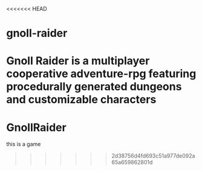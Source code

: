 <<<<<<< HEAD
# gnoll-raider
Gnoll Raider is a multiplayer cooperative adventure-rpg featuring procedurally generated dungeons and customizable characters
=======
# GnollRaider
this is a game
>>>>>>> 2d38756d4fd693c51a977de092a65a659862801d
